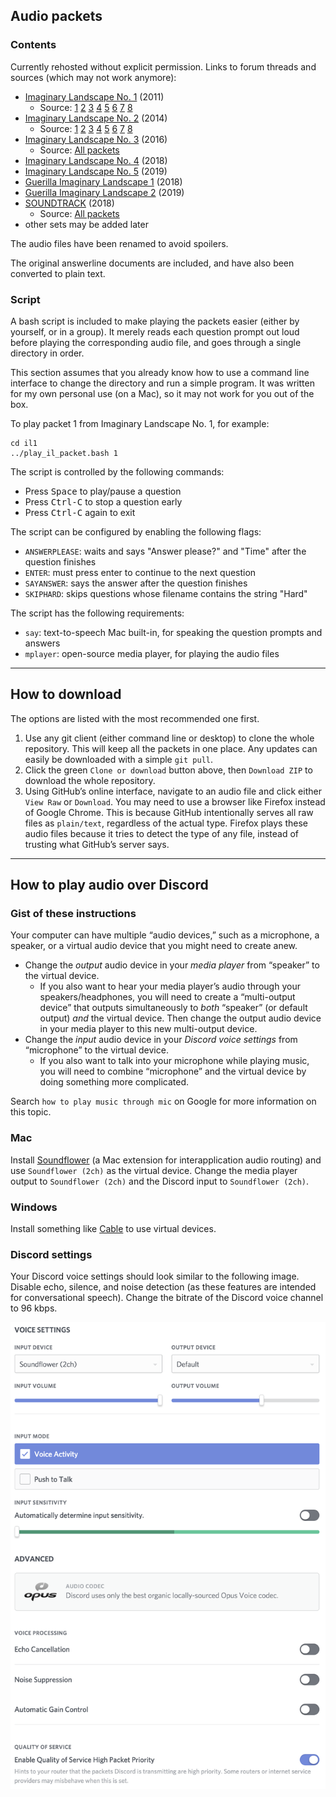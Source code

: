 ## Audio packets

### Contents

Currently rehosted without explicit permission. Links to forum threads and sources (which may not work anymore):

* [Imaginary Landscape No. 1](http://hsquizbowl.org/forums/viewtopic.php?f=21&t=11623&p=219113#p219113) (2011)
  * Source:
[1](https://app.box.com/s/cjz4h8mtmpexg54hwp47)
[2](https://app.box.com/s/rkog5lzgv5z08h3rz9edjtslame5sna5)
[3](https://app.box.com/s/dvim5i3jw47pca15nmh6)
[4](https://app.box.com/s/qgvoru61whvqn8owjn04)
[5](https://app.box.com/s/4w8styo3zcegiipadwwn)
[6](https://app.box.com/s/uxxq16t3nayudhlcv8p1)
[7](https://app.box.com/s/p0p6fjvhrxxq0xcobate)
[8](https://app.box.com/s/lus2brcnvbszm6gi5b27)
* [Imaginary Landscape No. 2](http://hsquizbowl.org/forums/viewtopic.php?f=21&t=16234&p=289863#p289863) (2014)
  * Source:
[1](https://app.box.com/s/9cjrh6f96um752scc4vk)
[2](https://app.box.com/s/apg3kusvq0iiqfvcwfj9)
[3](https://app.box.com/s/l66tytwjmejq7pzi1ukj)
[4](https://app.box.com/s/2w2ztx8ze9x6jvu5u67f)
[5](https://app.box.com/s/hcy6za2tiooehv5ymdm2)
[6](https://app.box.com/s/souowe39meed1nzn2evs)
[7](https://app.box.com/s/41werd8fdlvbqrgxzyn0)
[8](https://app.box.com/s/wuhmam1jr4ayu8mkjq1g)
* [Imaginary Landscape No. 3](http://hsquizbowl.org/forums/viewtopic.php?f=21&t=18117&p=318076#p318076) (2016)
  * Source: [All packets](https://app.box.com/s/2bjv3rmjdabi4a5whdh3g4zwmzlmvxub)
* [Imaginary Landscape No. 4](http://hsquizbowl.org/forums/viewtopic.php?f=8&t=20394) (2018)
* [Imaginary Landscape No. 5](https://hsquizbowl.org/forums/viewtopic.php?t=21583) (2019)
* [Guerilla Imaginary Landscape 1](http://hsquizbowl.org/forums/viewtopic.php?f=8&t=21409) (2018)
* [Guerilla Imaginary Landscape 2](http://hsquizbowl.org/forums/viewtopic.php?f=8&t=21409&p=357792#p357792) (2019)
* [SOUNDTRACK](http://hsquizbowl.org/forums/viewtopic.php?f=19&t=20359) (2018)
  * Source: [All packets](http://trash.quizbowlpackets.com/2176/)
* other sets may be added later

The audio files have been renamed to avoid spoilers.

The original answerline documents are included, and have also been converted to plain text.

### Script

A bash script is included to make playing the packets easier (either by yourself, or in a group).
It merely reads each question prompt out loud before playing the corresponding audio file, and goes through a single directory in order.

This section assumes that you already know how to use a command line interface to change the directory and run a simple program.
It was written for my own personal use (on a Mac), so it may not work for you out of the box.

To play packet 1 from Imaginary Landscape No. 1, for example:

```
cd il1
../play_il_packet.bash 1
```

The script is controlled by the following commands:

* Press <kbd>Space</kbd> to play/pause a question
* Press <kbd>Ctrl-C</kbd> to stop a question early
* Press <kbd>Ctrl-C</kbd> again to exit

The script can be configured by enabling the following flags:

* `ANSWERPLEASE`: waits and says "Answer please?" and "Time" after the question finishes
* `ENTER`: must press enter to continue to the next question
* `SAYANSWER`: says the answer after the question finishes
* `SKIPHARD`: skips questions whose filename contains the string "Hard"

The script has the following requirements:

* `say`: text-to-speech Mac built-in, for speaking the question prompts and answers
* `mplayer`: open-source media player, for playing the audio files

---

## How to download

The options are listed with the most recommended one first.

1. Use any git client (either command line or desktop) to clone the whole repository. This will keep all the packets in one place. Any updates can easily be downloaded with a simple `git pull`.
2. Click the green `Clone or download` button above, then `Download ZIP` to download the whole repository.
3. Using GitHub’s online interface, navigate to an audio file and click either `View Raw` or `Download`. You may need to use a browser like Firefox instead of Google Chrome. This is because GitHub intentionally serves all raw files as `plain/text`, regardless of the actual type. Firefox plays these audio files because it tries to detect the type of any file, instead of trusting what GitHub’s server says.

---

## How to play audio over Discord

### Gist of these instructions

Your computer can have multiple “audio devices,” such as a microphone, a speaker, or a virtual audio device that you might need to create anew.

* Change the _output_ audio device in your _media player_ from “speaker” to the virtual device.
  * If you also want to hear your media player’s audio through your speakers/headphones, you will need to create a “multi-output device” that outputs simultaneously to _both_ “speaker” (or default output) _and_ the virtual device. Then change the output audio device in your media player to this new multi-output device.
* Change the _input_ audio device in your _Discord voice settings_ from “microphone” to the virtual device.
  * If you also want to talk into your microphone while playing music, you will need to combine “microphone” and the virtual device by doing something more complicated.

Search `how to play music through mic` on Google for more information on this topic.

### Mac

Install [Soundflower](https://rogueamoeba.com/freebies/soundflower/) (a Mac extension for interapplication audio routing) and use `Soundflower (2ch)` as the virtual device. Change the media player output to `Soundflower (2ch)` and the Discord input to `Soundflower (2ch)`.

### Windows

Install something like [Cable](https://www.vb-audio.com/Cable/) to use virtual devices.

### Discord settings

Your Discord voice settings should look similar to the following image. Disable echo, silence, and noise detection (as these features are intended for conversational speech). Change the bitrate of the Discord voice channel to 96 kbps.

<img src="discord-settings.png" width="614" />
